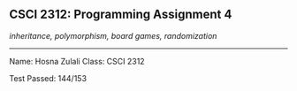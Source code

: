 ## CSCI 2312: Programming Assignment 4

_inheritance, polymorphism, board games, randomization_

* * *

Name: Hosna Zulali
Class: CSCI 2312

Test Passed: 144/153
